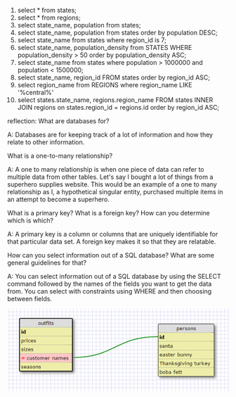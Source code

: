 1. select * from states;
2. select * from regions;
3. select state_name, population from states;
4. select state_name, population from states order by population DESC;
5. select state_name from states where region_id is 7;
6. select state_name, population_density from STATES WHERE population_density > 50 order by population_density ASC;
7. select state_name from states where population > 1000000 and population < 1500000; 
8. select state_name, region_id FROM states order by region_id ASC;
9. select region_name from REGIONS where region_name LIKE '%central%'
10. select states.state_name, regions.region_name FROM states INNER JOIN regions on states.region_id = regions.id order by region_id ASC;


reflection:
What are databases for?

A: Databases are for keeping track of a lot of information and how they relate to other information.

What is a one-to-many relationship?

A: A one to many relationship is when one piece of data can refer to multiple data from other tables. Let's say I bought a lot of things from a superhero supplies website. This would be an example of a one to many relationship as I, a hypothetical singular entity, purchased multiple items in an attempt to become a superhero.  

What is a primary key? What is a foreign key? How can you determine which is which?

A: A primary key is a column or columns that are uniquely identifiable for that particular data set. A foreign key makes it so that they are relatable. 

How can you select information out of a SQL database? What are some general guidelines for that?

A: You can select information out of a SQL database by using the SELECT command followed by the names of the fields you want to get the data from. You can select with constraints using WHERE and then choosing between fields. 


![schema](/week-8/database_intro/schema.png)


